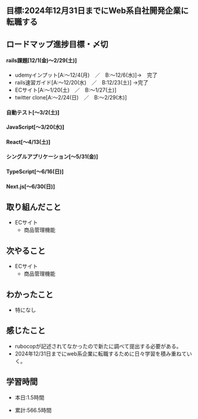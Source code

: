 ## 目標:2024年12月31日までにWeb系自社開発企業に転職する

## ロードマップ進捗目標・〆切
#### rails課題[12/1(金)～2/29(土)]
* udemyインプット[A:～12/4(月)　／　B:～12/6(水)]→　完了
* rails速習ガイド[A:～12/20(水)　／　B:12/23(土)]
→完了
* ECサイト[A:～1/20(土)　／　B:～1/27(土)]
* twitter clone[A:～2/24(日)　／　B:～2/29(木)]

#### 自動テスト[～3/2(土)]
#### JavaScript[～3/20(水)]
#### React[～4/13(土)]
#### シングルアプリケーション[～5/31(金)]
#### TypeScript[～6/16(日)]
#### Next.js[～6/30(日)]


## 取り組んだこと
- ECサイト
  - 商品管理機能


## 次やること
- ECサイト
  - 商品管理機能
  
## わかったこと
- 特になし
 
## 感じたこと
* rubocopが記述されてなかったので新たに調べて提出する必要がある。
* 2024年12/31日までにweb系企業に転職するために日々学習を積み重ねていく。


## 学習時間
- 本日:1.5時間

- 累計:566.5時間
